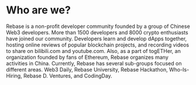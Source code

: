 # Who are we?
Rebase is a non-profit developer community founded by a group of Chinese Web3 developers. More than 1500 developers and 8000 crypto enthusiasts have joined our community. Developers learn and develop dApps together, hosting online reviews of popular blockchain projects, and recording videos to share on bilibili.com and youtube.com. Also, as a part of togETHer, an organization founded by fans of Ethereum, Rebase organizes many activities in China. 
Currently, Rebase has several sub-groups focused on different areas. Web3 Daily, Rebase University, Rebase Hackathon, Who-Is-Hiring, Rebase D. Ventures, and CodingDay.
